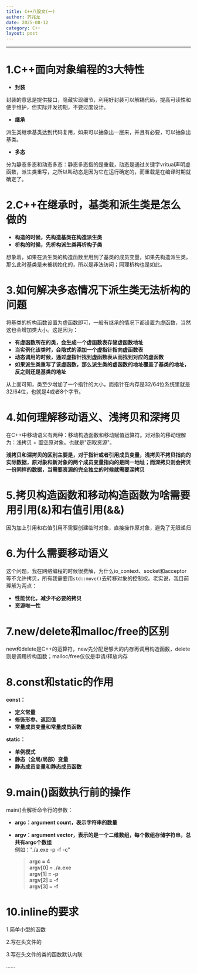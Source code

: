 ```yaml
---
title: C++八股文(一)
author: 齐兆龙
date: 2025-08-12
category: C++
layout: post
---
```


---
# 1.C++面向对象编程的3大特性
- **封装**  

封装的意思是提供接口，隐藏实现细节，利用好封装可以解耦代码，提高可读性和便于维护，但实际开发初期，不要过度设计。

- **继承**  

派生类继承基类达到代码复用，如果可以抽象出一层来，并且有必要，可以抽象出基类。

- **多态**  

分为静态多态和动态多态：静态多态指的是重载，动态是通过关键字vritual声明虚函数，派生类重写，之所以叫动态是因为它在运行确定的，而重载是在编译时期就确定了。 

# 2.C++在继承时，基类和派生类是怎么做的
- **构造的时候，先构造基类在构造派生类**
- **析构的时候，先析构派生类再析构子类**   

想象着，如果在派生类的构造函数里用到了基类的成员变量，如果先构造派生类，那么此时基类是未被初始化的，所以是非法访问；同理析构也是如此。

# 3.如何解决多态情况下派生类无法析构的问题
将基类的析构函数设置为虚函数即可，一般有继承的情况下都设置为虚函数，当然这也会增加类大小。这是因为：

- **有虚函数所在的类，会生成一个虚函数表存储虚函数地址**
- **当实例化该类时，会隐式的添加一个虚指针指向虚函数表**
- **动态调用的时候，通过虚指针找到虚函数表从而找到对应的虚函数**
- **如果派生类重写了该虚函数，那么派生类的虚函数的地址覆盖了基类的地址，反之则还是基类的地址**  

从上面可知，类至少增加了一个指针的大小，而指针在内存是32/64位系统里就是32/64位，也就是4或者8个字节。

# 4.如何理解移动语义、浅拷贝和深拷贝
在C++中移动语义有两种：移动构造函数和移动赋值运算符。对对象的移动理解为：浅拷贝 + 置空原对象。也就是"窃取资源"。

**浅拷贝和深拷贝的区别主要是，对于指针或者引用成员变量，浅拷贝不拷贝指向的实际数据，原对象和新对象的两个成员变量指向的是同一地址；而深拷贝则会拷贝一份同样的数据，当需要资源的完全独立的时候就需要深拷贝**

# 5.拷贝构造函数和移动构造函数为啥需要用引用(&)和右值引用(&&)
因为加上引用和右值引用不需要创建临时对象，直接操作原对象，避免了无限递归

# 6.为什么需要移动语义
这个问题，我在网络编程的时候很费解，为什么io_context、socket和acceptor等不允许拷贝，所有我需要用`std::move()`去转移对象的控制权。老实说，我目前理解为两点：
- **性能优化，减少不必要的拷贝**
- **资源唯一性**

# 7.new/delete和malloc/free的区别
new和delete是C++的运算符，new先分配足够大的内存再调用构造函数，delete则是调用析构函数；malloc/free仅仅是申请/释放内存

# 8.const和static的作用
**const：**

- **定义常量**
- **修饰形参、返回值**
- **常量成员变量和常量成员函数**

**static：**

- **单例模式**
- **静态（全局/局部）变量**
- **静态成员变量和静态成员函数**

# 9.main()函数执行前的操作
main()会解析命令行的参数：
- **argc：argument count，表示字符串的数量**
- **argv：argument vector，表示的是一个二维数组，每个数组存储字符串，总共有argc个数组**  
例如："./a.exe -p -f -c"

    > **argc = 4**  
    > **argv[0] = ./a.exe**  
    > **argv[1] = -p**  
    > **argv[2] = -f**  
    > **argv[3] = -f**  

# 10.inline的要求
1.简单小型的函数

2.写在头文件的

3.写在头文件的类的函数默认内联

......
